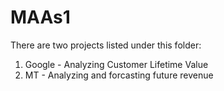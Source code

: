# MAAs1
There are two projects listed under this folder:

 1. Google - Analyzing Customer Lifetime Value
 2. MT - Analyzing and forcasting future revenue
